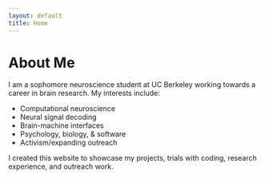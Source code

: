 ```yaml
---
layout: default
title: Home
---
```


# About Me 
I am a sophomore neuroscience student at UC Berkeley working towards a career in brain research. My interests include:

- Computational neuroscience  
- Neural signal decoding  
- Brain-machine interfaces  
- Psychology, biology, & software  
- Activism/expanding outreach

I created this website to showcase my projects, trials with coding, research experience, and outreach work.
